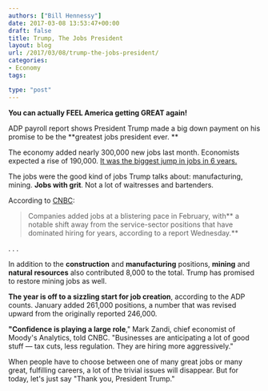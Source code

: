 ```yaml
---
authors: ["Bill Hennessy"]
date: 2017-03-08 13:53:47+00:00
draft: false
title: Trump, The Jobs President
layout: blog
url: /2017/03/08/trump-the-jobs-president/
categories:
- Economy
tags:

type: "post"
---
```


**You can actually FEEL America getting GREAT again!**

ADP payroll report shows President Trump made a big down payment on his promise to be the **greatest jobs president ever. **

The economy added nearly 300,000 new jobs last month. Economists expected a rise of 190,000. [It was the biggest jump in jobs in 6 years.](https://www.zerohedge.com/news/2017-03-08/trump-effect-adp-employment-surges-near-most-6-years-record-goods-producing-job-gain)

The jobs were the good kind of jobs Trump talks about: manufacturing, mining. **Jobs with grit**. Not a lot of waitresses and bartenders.

According to [CNBC](https://www.cnbc.com/2017/03/08/private-sector-jobs-february-2017-adp.html):


> Companies added jobs at a blistering pace in February, with** a notable shift away from the service-sector positions that have dominated hiring for years, according to a report Wednesday.**

. . .

In addition to the **construction** and **manufacturing** positions, **mining** and **natural resources** also contributed 8,000 to the total. Trump has promised to restore mining jobs as well.

**The year is off to a sizzling start for job creation**, according to the ADP counts. January added 261,000 positions, a number that was revised upward from the originally reported 246,000.

**"Confidence is playing a large role**," Mark Zandi, chief economist of Moody's Analytics, told CNBC. "Businesses are anticipating a lot of good stuff — tax cuts, less regulation. They are hiring more aggressively."


When people have to choose between one of many great jobs or many great, fulfilling careers, a lot of the trivial issues will disappear. But for today, let's just say "Thank you, President Trump."

